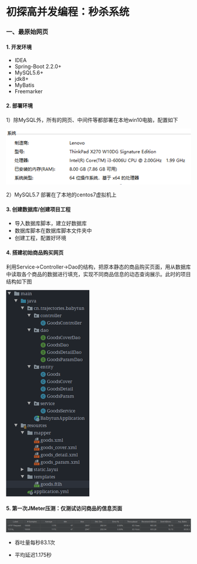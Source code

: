 # 初探高并发编程：秒杀系统



### 一、最原始网页

#### 1. 开发环境

- IDEA
- Spring-Boot 2.2.0+
- MySQL5.6+
- jdk8+
- MyBatis
- Freemarker



#### 2. 部署环境

1）除MySQL外，所有的网页、中间件等都部署在本地win10电脑，配置如下

![](pic/seckill_3.PNG)

2）MySQL5.7 部署在了本地的centos7虚拟机上



#### 3. 创建数据库/创建项目工程

- 导入数据库脚本，建立好数据库
- 数据库脚本在数据库脚本文件夹中
- 创建工程，配置好环境



#### 4. 搭建初始商品购买网页

利用Service->Controller->Dao的结构，把原本静态的商品购买页面，用从数据库中读取各个商品的数据进行填充，实现不同商品信息的动态查询展示。此时的项目结构如下图

![](pic/seckill_1.PNG)



#### 5. 第一次JMeter压测：仅测试访问商品的信息页面

![](pic/seckill_2.PNG)

- 吞吐量每秒83.1次

- 平均延迟1.175秒
